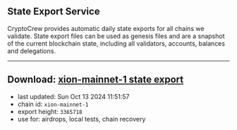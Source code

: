## State Export Service
CryptoCrew provides automatic daily state exports for all chains we validate. State export files can be used as genesis files and are a snapshot of the current blockchain state, including all validators, accounts, balances and delegations.

---
**Download: [xion-mainnet-1 state export](https://dl-eu2.ccvalidators.com/SERVICE/xion/xion-mainnet-1_export_3365718.json)**
---

- last updated: Sun Oct 13 2024 11:51:57
- chain id: `xion-mainnet-1`
- export height: `3365718`
- use for: airdrops, local tests, chain recovery
